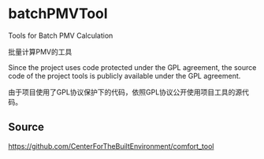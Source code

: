 # batchPMVTool

Tools for Batch PMV Calculation

批量计算PMV的工具

Since the project uses code protected under the GPL agreement, the source code of the project tools is publicly available under the GPL agreement.

由于项目使用了GPL协议保护下的代码，依照GPL协议公开使用项目工具的源代码。

## Source
https://github.com/CenterForTheBuiltEnvironment/comfort_tool
